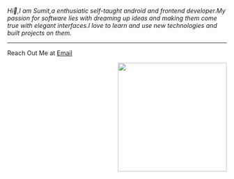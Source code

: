  *Hi🙂,I am Sumit,a enthusiatic self-taught android and frontend developer.My passion for software lies with dreaming up ideas and making them come true with elegant interfaces.I love to learn and use new technologies and built projects on them.*

---

Reach Out Me at [Email](sumit894sumit@gmail.com)


<img src="https://media1.giphy.com/media/u2pmTWUi0MXjyrMaVj/giphy.gif?cid=ecf05e47rc7x0udeoztxwm40clrfne6z9hje8lnih1op6lwu&rid=giphy.gif&ct=g" width="250" height="250" align="right"/>


<!---
SumitMish23/SumitMish23 is a ✨ special ✨ repository because its `README.md` (this file) appears on your GitHub profile.
You can click the Preview link to take a look at your changes.
--->
